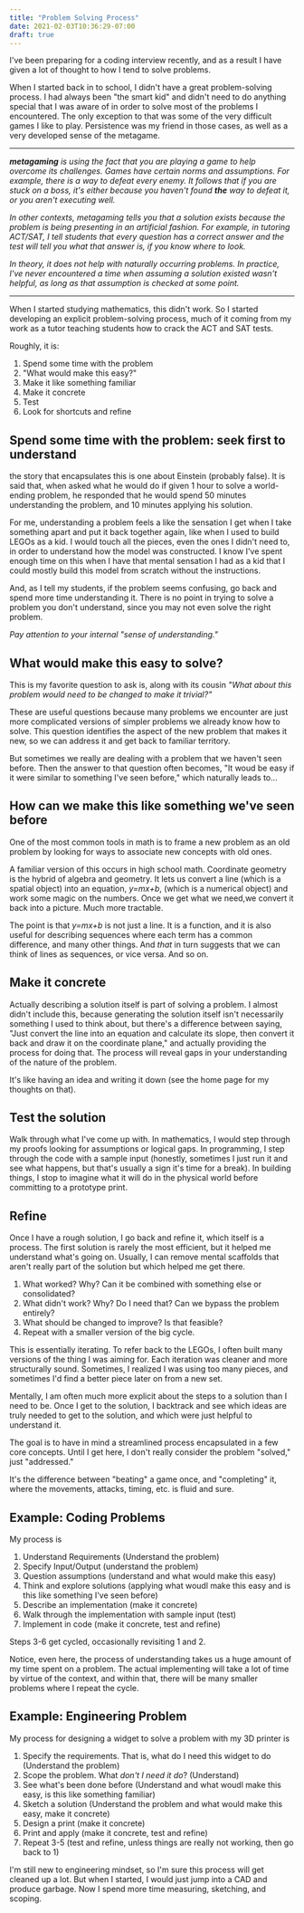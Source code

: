```yaml
---
title: "Problem Solving Process"
date: 2021-02-03T10:36:29-07:00
draft: true
---
```


I've been preparing for a coding interview recently, and as a result
I have given a lot of thought to how I tend to solve problems.

When I started back in to school, I didn't have a great problem-solving
process. I had always been "the smart kid" and didn't need
to do anything special that I was aware of in order to solve most of the
problems I encountered. The only exception to that was some of the very
difficult games I like to play. Persistence was my friend in those cases,
as well as a very developed sense of the metagame.

---

_**metagaming** is using the fact that you are
playing a game to help overcome its challenges. Games have certain norms
and assumptions. For example, there is a way to defeat every enemy. It
follows that if you are stuck on a boss, it's either because you haven't
found **the** way to defeat it, or you aren't executing well._

_In other contexts, metagaming tells you that a solution exists because
the problem is being presenting in an artificial fashion. For example, in
tutoring ACT/SAT, I tell students that every question has a correct answer
and the test will tell you what that answer is, if you know where to
look._

_In theory, it does not help with naturally occurring problems. In
practice, I've never encountered a time when assuming a solution existed
wasn't helpful, as long as that assumption is checked at some point._

---

When I started studying mathematics, this didn't work. So I started
developing an explicit problem-solving process, much of it coming from my
work as a tutor teaching students how to crack the ACT and SAT tests.

Roughly, it is:

1. Spend some time with the problem 
2. "What would make this easy?" 
3. Make it like something familiar 
4. Make it concrete
5. Test
6. Look for shortcuts and refine

## Spend some time with the problem: seek first to understand

the story that encapsulates this is one about Einstein (probably false).
It is said that, when asked what he would do if given 1 hour to solve
a world-ending problem, he responded that he would spend 50 minutes
understanding the problem, and 10 minutes applying his solution.

For me, understanding a problem feels a like the sensation I get when
I take something apart and put it back together again, like when I used to
build LEGOs as a kid. I would touch all the pieces, even the ones I didn't
need to, in order to understand how the model was constructed. I know I've
spent enough time on this when I have that mental sensation I had as a kid
that I could mostly build this model from scratch without the
instructions.

And, as I tell my students, if the problem seems confusing, go back and
spend more time understanding it. There is no point in trying to solve
a problem you don't understand, since you may not even solve the right
problem.

*Pay attention to your internal "sense of understanding."*

## What would make this easy to solve?

This is my favorite question to ask is, along with its cousin *"What about
this problem would need to be changed to make it trivial?"*

These are useful questions because many problems we encounter are just
more complicated versions of simpler problems we already know how to
solve. This question identifies the aspect of the new problem that makes
it new, so we can address it and get back to familiar territory.

But sometimes we really are dealing with a problem that we haven't seen
before. Then the answer to that question often becomes, "It woud be easy
if it were similar to something I've seen before," which naturally leads
to...

## How can we make this like something we've seen before

One of the  most common tools in math is to frame a new problem as an old
problem by looking for ways to associate new concepts with old ones.

A familiar version of this occurs in high school math. Coordinate geometry
is the hybrid of algebra and geometry. It lets us convert a line (which is
a spatial object) into an equation, _y=mx+b_, (which is a numerical
object) and work some magic on the numbers. Once we get what we need,we
convert it back into a picture. Much more tractable.

The point is that _y=mx+b_ is not just a line. It is a function, and it is
also useful for describing sequences where each term has a common
difference, and many other things. And *that* in turn suggests that we can
think of lines as sequences, or vice versa. And so on.

## Make it concrete

Actually describing a solution itself is part of solving a problem. I almost
didn't include this, because generating the solution itself isn't necessarily
something I used to think about, but there's a difference between saying, "Just
convert the line into an equation and calculate its slope, then convert it back
and draw it on the coordinate plane," and actually providing the process for
doing that. The process will reveal gaps in your understanding of the nature of
the problem.

It's like having an idea and writing it down (see the home page for my
thoughts on that).

## Test the solution

Walk through what I've come up with. In mathematics, I would step through my
proofs looking for assumptions or logical gaps. In programming, I step through
the code with a sample input (honestly, sometimes I just run it and see what
happens, but that's usually a sign it's time for a break). In building things,
I stop to imagine what it will do in the physical world before committing to
a prototype print.

## Refine

Once I have a rough solution, I go back and refine it, which itself is
a process. The first solution is rarely the most efficient, but it helped me
understand what's going on. Usually, I can remove mental scaffolds that aren't
really part of the solution but which helped me get there.

1. What worked? Why? Can it be combined with something else or consolidated?
2. What didn't work? Why? Do I need that? Can we bypass the problem entirely?
3. What should be changed to improve? Is that feasible?
4. Repeat with a smaller version of the big cycle.

This is essentially iterating. To refer back to the LEGOs, I often built
many versions of the thing I was aiming for. Each iteration was cleaner
and more structurally sound. Sometimes, I realized I was using too many
pieces, and sometimes I'd find a better piece later on from a new set.

Mentally, I am often much more explicit about the steps to a solution than
I need to be. Once I get to the solution, I backtrack and see which ideas
are truly needed to get to the solution, and which were just helpful to
understand it.

The goal is to have in mind a streamlined process encapsulated in a few
core concepts. Until I get here, I don't really consider the problem
"solved," just "addressed."

It's the difference between "beating" a game once, and "completing" it,
where the movements, attacks, timing, etc. is fluid and sure.

## Example: Coding Problems

My process is

1. Understand Requirements (Understand the problem)
2. Specify Input/Output (understand the problem)
3. Question assumptions (understand and what would make this easy)
4. Think and explore solutions (applying what woudl make this easy and is this
   like something I've seen before) 
5. Describe an implementation (make it concrete) 
6. Walk through the implementation with sample input (test)
6. Implement in code (make it concrete, test and refine)

Steps 3-6 get cycled, occasionally revisiting 1 and 2.

Notice, even here, the process of understanding takes us a huge amount of my
time spent on a problem. The actual implementing will take a lot of time by
virtue of the context, and within that, there will be many smaller problems
where I repeat the cycle.

## Example: Engineering Problem

My process for designing a widget to solve a problem with my 3D printer is

1. Specify the requirements. That is, what do I need this widget to do
   (Understand the problem)
2. Scope the problem. What *don't I need it do*? (Understand) 
3. See what's been done before (Understand and what woudl make this easy, is
   this like something familiar)
3. Sketch a solution (Understand the problem and what would make this easy,
   make it concrete) 
4. Design a print (make it concrete) 
5. Print and apply (make it concrete, test and refine) 
6. Repeat 3-5 (test and refine, unless things are really not working, then go
   back to 1)

I'm still new to engineering mindset, so I'm sure this process will get cleaned
up a lot. But when I started, I would just jump into a CAD and produce garbage.
Now I spend more time measuring, sketching, and scoping.
